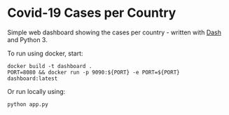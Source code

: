 # Covid-19 Cases per Country

Simple web dashboard showing the cases per country - written with [Dash](https://plotly.com/dash/) and Python 3.

To run using docker, start:
```
docker build -t dashboard .
PORT=8080 && docker run -p 9090:${PORT} -e PORT=${PORT} dashboard:latest
```

Or run locally using:
```
python app.py
```
